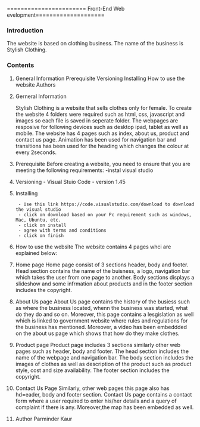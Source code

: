 ======================= Front-End Web evelopment====================

### Introduction 
The website is based on clothing business. The name of the business is Stylish Clothing.

### Contents 

1. General Information 
Prerequisite
Versioning 
Installing 
How to use the website
Authors 

1. Gerneral Information 

	Stylish Clothing is a website that sells clothes only for female. To create the website 4 folders were required such as html, css, 
	javascript and images so each file is saved in seperate folder. The webpages are resposive for following devices such as desktop
	ipad, tablet as well as mobile. The website has 4 pages such as index, about us, product and contact us page. Animation has been used 
	for navigation bar and transitions has been used for the heading which changes the colour at every 2seconds.

2. Prerequisite 
	Before creating a website, you need to ensure that you are meeting the following requirements:
		-instal visual studio 

3. Versioning 
		- Visual Stuio Code - version 1.45
	
4. Installing 

		- Use this link https://code.visualstudio.com/download to download the visual studio
		- click on download based on your Pc requirement such as windows, Mac, Ubuntu, etc.
		- click on install 
		- agree with terms and conditions 
		- click on finish 

5. How to use the website 
	The website contains 4 pages whci are explained below:

1. Home page
	Home page consist of 3 sections header, body and footer. Head section contains the name of the buisness, a logo, navigation bar which 
	takes the user from one page to another. Body sections displays a slideshow and some infrmation about products and in the
	footer section includes the copyright.

2. About Us page 
	About Us page contains the history of the busiess such as where the business located, whenn the business was started, what do they do 
	and so on. Moreover, this page contains a lesgislation as well which is linked to government website where rules and regulations 
	for the business has mentioned. Moreover, a video has been embeddded on the about us page which shows that how do they make 
	clothes. 

3. Product page 
	Product page includes 3 sections similarly other web pages such as header, body and footer. The head section includes the
	 name of the webpage and navigation bar. The body section includes the images of clothes as well as description of the product 
	 such as product style, cost and size availability. The footer section includes the copyright.
	

4.  Contact Us Page
	Similarly, other web pages this page also has hd=eader, body and footer section. Contact Us page contains a contact form 
	where a user required to enter his/her details and a query of complaint if there is any.
	Moreover,the map has been embedded as well. 


6. Author
Parminder Kaur